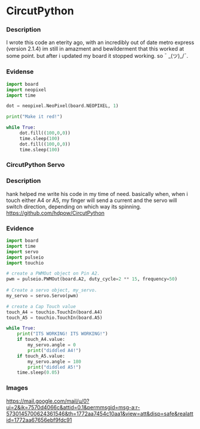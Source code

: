 # CircutPython

### Description
I wrote this code an eterity ago, with an incredibly out of date metro express (version 2.1.4) im still in amazment and bewilderment that this worked at some point. but after i updated my board it stopped working. so  ¯ \_(ツ)_/¯.
### Evidense

```python
import board
import neopixel
import time

dot = neopixel.NeoPixel(board.NEOPIXEL, 1)

print("Make it red!")

while True:
     dot.fill((100,0,0))
     time.sleep(100)
     dot.fill((100,0,0))
     time.sleep(100)
```
### CircutPython Servo
### Description
hank helped me write his code in my time of need.  basically when, when i touch either A4 or A5, my finger will send a current and the servo will switch direction, depending on which way its spinning. https://github.com/hdpow/CircutPython
### Evidence
```python
import board
import time
import servo
import pulseio
import touchio

# create a PWMOut object on Pin A2.
pwm = pulseio.PWMOut(board.A2, duty_cycle=2 ** 15, frequency=50)
 
# Create a servo object, my_servo.
my_servo = servo.Servo(pwm)

# create a Cap Touch value
touch_A4 = touchio.TouchIn(board.A4)
touch_A5 = touchio.TouchIn(board.A5)

while True:
    print("ITS WORKING! ITS WORKING!")
    if touch_A4.value:
        my_servo.angle = 0
        print("diddled A4!")
    if touch_A5.value:
        my_servo.angle = 180
        print("diddled A5!")
    time.sleep(0.05)
```

### Images
https://mail.google.com/mail/u/0?ui=2&ik=7570d4066c&attid=0.1&permmsgid=msg-a:r-5730145700624361546&th=1772aa7454c10aa1&view=att&disp=safe&realattid=1772aa67656ebf9fdc91


